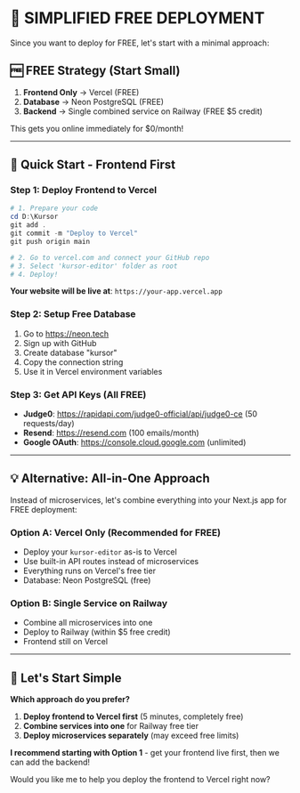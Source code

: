 # 🎯 SIMPLIFIED FREE DEPLOYMENT

Since you want to deploy for FREE, let's start with a minimal approach:

## 🆓 **FREE Strategy (Start Small)**

1. **Frontend Only** → Vercel (FREE)
2. **Database** → Neon PostgreSQL (FREE)
3. **Backend** → Single combined service on Railway (FREE $5 credit)

This gets you online immediately for $0/month!

---

## 🚀 **Quick Start - Frontend First**

### **Step 1: Deploy Frontend to Vercel**

```powershell
# 1. Prepare your code
cd D:\Kursor
git add .
git commit -m "Deploy to Vercel"
git push origin main

# 2. Go to vercel.com and connect your GitHub repo
# 3. Select 'kursor-editor' folder as root
# 4. Deploy!
```

**Your website will be live at**: `https://your-app.vercel.app`

### **Step 2: Setup Free Database**

1. Go to https://neon.tech
2. Sign up with GitHub
3. Create database "kursor"
4. Copy the connection string
5. Use it in Vercel environment variables

### **Step 3: Get API Keys (All FREE)**

- **Judge0**: https://rapidapi.com/judge0-official/api/judge0-ce (50 requests/day)
- **Resend**: https://resend.com (100 emails/month)
- **Google OAuth**: https://console.cloud.google.com (unlimited)

---

## 💡 **Alternative: All-in-One Approach**

Instead of microservices, let's combine everything into your Next.js app for FREE deployment:

### **Option A: Vercel Only (Recommended for FREE)**

- Deploy your `kursor-editor` as-is to Vercel
- Use built-in API routes instead of microservices
- Everything runs on Vercel's free tier
- Database: Neon PostgreSQL (free)

### **Option B: Single Service on Railway**

- Combine all microservices into one
- Deploy to Railway (within $5 free credit)
- Frontend still on Vercel

---

## 🎯 **Let's Start Simple**

**Which approach do you prefer?**

1. **Deploy frontend to Vercel first** (5 minutes, completely free)
2. **Combine services into one** for Railway free tier
3. **Deploy microservices separately** (may exceed free limits)

**I recommend starting with Option 1** - get your frontend live first, then we can add the backend!

Would you like me to help you deploy the frontend to Vercel right now?
